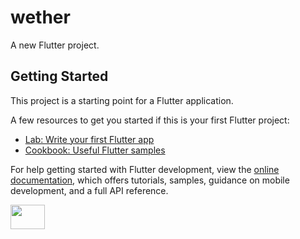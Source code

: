 # wether

A new Flutter project.

## Getting Started

This project is a starting point for a Flutter application.

A few resources to get you started if this is your first Flutter project:

- [Lab: Write your first Flutter app](https://docs.flutter.dev/get-started/codelab)
- [Cookbook: Useful Flutter samples](https://docs.flutter.dev/cookbook)

For help getting started with Flutter development, view the
[online documentation](https://docs.flutter.dev/), which offers tutorials,
samples, guidance on mobile development, and a full API reference.



<p>

<img src="https://github.com/jeminthesiya/wether/assets/117918175/8b6cc289-4904-48c2-9695-0c69be4365f9" height="10%" width ="33%" >
</p>
